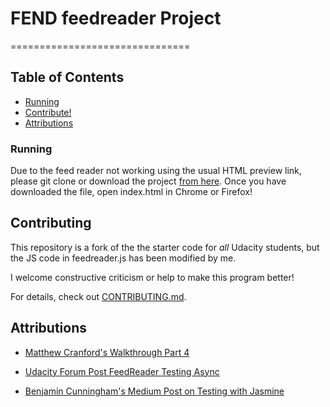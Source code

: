 # FEND feedreader Project
===============================
## Table of Contents

* [Running](#running)
* [Contribute!](#contributing)
* [Attributions](#attributions)


### Running

Due to the feed reader not working using the usual HTML preview link, please git clone or download the project [from here](https://github.com/RobGoelz/frontend-nanodegree-feedreader). Once you have downloaded the file, open index.html in Chrome or Firefox!

## Contributing

This repository is a fork of the the starter code for _all_ Udacity students, but the JS code in feedreader.js has been modified by me.

I welcome constructive criticism or help to make this program better!

For details, check out [CONTRIBUTING.md](CONTRIBUTING.md).

## Attributions
* [Matthew Cranford's Walkthrough Part 4](https://matthewcranford.com/feed-reader-walkthrough-part-4-async-tests/)

* [Udacity Forum Post FeedReader Testing Async](https://discussions.udacity.com/t/feedreader-testing-async-test-question/865199)

* [Benjamin Cunningham's Medium Post on Testing with Jasmine](https://medium.com/letsboot/testing-javascript-with-jasmine-basics-48efe03cf973)
